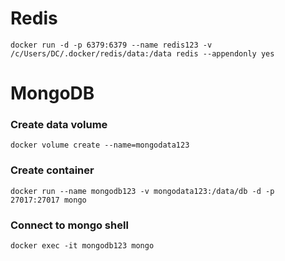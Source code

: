 # Redis
`docker run -d -p 6379:6379 --name redis123 -v /c/Users/DC/.docker/redis/data:/data redis --appendonly yes`

# MongoDB

### Create data volume
`docker volume create --name=mongodata123`

### Create container
`docker run --name mongodb123 -v mongodata123:/data/db -d -p 27017:27017 mongo`

### Connect to mongo shell
`docker exec -it mongodb123 mongo`
